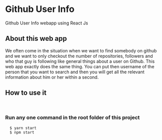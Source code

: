# Github User Info
Github User Info webapp using React Js

## About this web app
We often come in the situation when we want to find somebody on github and we want to only checkout the number of repositories, followers and who that guy is following like general things about a user on Github. This web app exactly does the same thing. You can put then username of the person that you want to search and then you will get all the relevant information about him or her within a second.

## How to use it
<br />

### Run any one command in the root folder of this project
``` terminal
  $ yarn start
  $ npm start
```
